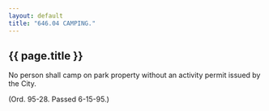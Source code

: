 ```yaml
---
layout: default 
title: "646.04 CAMPING."
---
```


{{ page.title }}
----------------

No person shall camp on park property without an activity permit issued
by the City.

(Ord. 95-28. Passed 6-15-95.)
